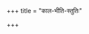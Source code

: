 +++
title = "काल-भीति-स्तुतिः"

+++

<div class="js_include" includetitle="false" newlevelforh1="5" unfilled url="/purANam/skanda-purANam/1_mAheshvara-khaNDaH/2_kaumArikA-khaNDaH/aMshAH/kAla-bhIti-stutiH/"></div>
